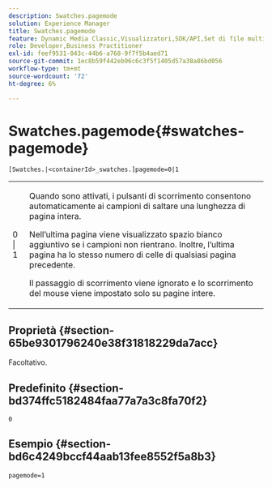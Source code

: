 ```yaml
---
description: Swatches.pagemode
solution: Experience Manager
title: Swatches.pagemode
feature: Dynamic Media Classic,Visualizzatori,SDK/API,Set di file multimediali diversi
role: Developer,Business Practitioner
exl-id: feef9531-043c-44b6-a768-9f7f5b4aed71
source-git-commit: 1ec8b59f442eb96c6c3f5f1405d57a38a86bd056
workflow-type: tm+mt
source-wordcount: '72'
ht-degree: 6%

---
```


# Swatches.pagemode{#swatches-pagemode}

`[Swatches.|<containerId>_swatches.]pagemode=0|1`

<table id="table_52306D2150BC4EE2BD4CE4C718E96CC0"> 
 <tbody> 
  <tr> 
   <td colname="col1"> <p> <span class="codeph"> 0 | 1 </span> </p> </td> 
   <td colname="col2"> <p> Quando sono attivati, i pulsanti di scorrimento consentono automaticamente ai campioni di saltare una lunghezza di pagina intera. </p> <p>Nell’ultima pagina viene visualizzato spazio bianco aggiuntivo se i campioni non rientrano. Inoltre, l’ultima pagina ha lo stesso numero di celle di qualsiasi pagina precedente. </p> <p>Il passaggio di scorrimento viene ignorato e lo scorrimento del mouse viene impostato solo su pagine intere. </p> </td> 
  </tr> 
 </tbody> 
</table>

## Proprietà {#section-65be9301796240e38f31818229da7acc}

Facoltativo.

## Predefinito {#section-bd374ffc5182484faa77a7a3c8fa70f2}

`0`

## Esempio {#section-bd6c4249bccf44aab13fee8552f5a8b3}

`pagemode=1`
